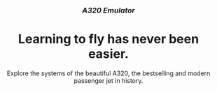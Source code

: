<div style="text-align: center; margin-top: 50px;">
  <h3><em>A320 Emulator</em></h3>
  <h1>Learning to fly has never been easier.</h1>
  <p>Explore the systems of the beautiful A320, the bestselling and modern passenger jet in history.</p>
</div>
